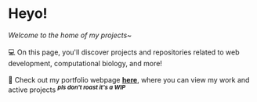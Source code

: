 # Heyo!
<i>Welcome to the home of my projects~</i>
<br><br>
💻 On this page, you'll discover projects and repositories related to web development, computational biology, and more!
<br><br>
📜 Check out my portfolio webpage <b> [here](https://manteezs.github.io/)</b>, where you can view my work and active projects <sup><i><b>pls don't roast it's a WIP</b></i></sup> 
